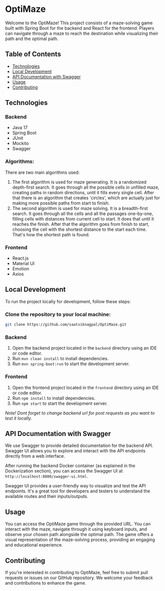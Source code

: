# OptiMaze

Welcome to the OptiMaze! This project consists of a maze-solving game built with Spring Boot for the backend and React for the frontend. Players can navigate through a maze to reach the destination while visualizing their path and the optimal path.

## Table of Contents

- [Technologies](#technologies)
- [Local Development](#local-development)
- [API Documentation with Swagger](#api-documentation-with-swagger)
- [Usage](#usage)
- [Contributing](#contributing)

## Technologies

### Backend

- Java 17
- Spring Boot
- JUnit
- Mockito
- Swagger

### Algorithms:

There are two main algorithms used:

1. The first algorithm is used for maze generating. It is a randomized depth-first search.
   It goes through all the possible cells in unfilled maze, creating paths in random directions, until it fills every single cell. After that there is an algorithm that creates 'circles', which are actually just for making more possible paths from start to finish.
2. The second algorithm is used for maze solving. It is a breadth-first search.
   It goes through all the cells and all the passages one-by-one, filling cells with distances from current cell to start. It does that until it reaches the finish. After that the algorithm goes from finish to start, choosing the cell with the shortest distance to the start each time. That's how the shortest path is found.

### Frontend

- React.js
- Material UI
- Emotion
- Axios

## Local Development

To run the project locally for development, follow these steps:

### Clone the repository to your local machine:

```bash
git clone https://github.com/saatviknagpal/OptiMaze.git
```

### Backend

1. Open the backend project located in the `backend` directory using an IDE or code editor.
2. Run `mvn clean install` to install dependencies.
3. Run `mvn spring-boot:run` to start the development server.

### Frontend

1. Open the frontend project located in the `frontend` directory using an IDE or code editor.
2. Run `npm install` to install dependencies.
3. Run `npm start` to start the development server.

_Note! Dont forget to change backend url for post requests as you want to test it locally._

## API Documentation with Swagger

We use Swagger to provide detailed documentation for the backend API. Swagger UI allows you to explore and interact with the API endpoints directly from a web interface.

After running the backend Docker container (as explained in the Dockerization section), you can access the Swagger UI at `http://localhost:8080/swagger-ui.html`.

Swagger UI provides a user-friendly way to visualize and test the API endpoints. It's a great tool for developers and testers to understand the available routes and their inputs/outputs.

## Usage

You can access the OptiMaze game through the provided URL. You can interact with the maze, navigate through it using keyboard inputs, and observe your chosen path alongside the optimal path. The game offers a visual representation of the maze-solving process, providing an engaging and educational experience.

## Contributing

If you're interested in contributing to OptiMaze, feel free to submit pull requests or issues on our GitHub repository. We welcome your feedback and contributions to enhance the game.
